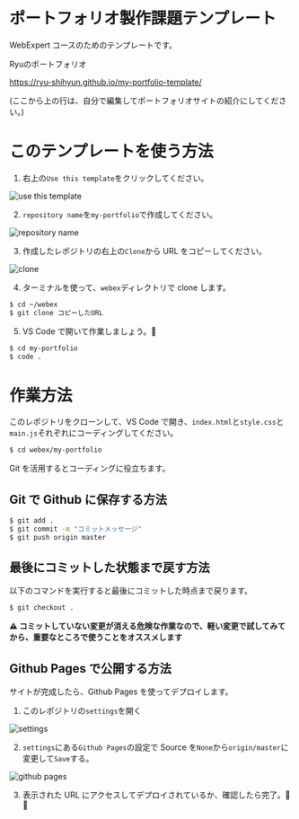 # ポートフォリオ製作課題テンプレート

WebExpert コースのためのテンプレートです。

Ryuのポートフォリオ

https://ryu-shihyun.github.io/my-portfolio-template/

(ここから上の行は、自分で編集してポートフォリオサイトの紹介にしてください。)

# このテンプレートを使う方法

1. 右上の`Use this template`をクリックしてください。

![use this template](https://docs.github.com/assets/images/help/repository/use-this-template-button.png)

2. `repository name`を`my-portfolio`で作成してください。

![repository name](https://docs.github.com/assets/images/help/repository/create-repository-owner.png)

3. 作成したレポジトリの右上の`Clone`から URL をコピーしてください。

![clone](https://docs.github.com/assets/images/help/repository/https-url-clone.png)

4. ターミナルを使って、`webex`ディレクトリで clone します。

```zsh
$ cd ~/webex
$ git clone コピーしたURL
```

5. VS Code で開いて作業しましょう。🚀

```zsh
$ cd my-portfolio
$ code .
```

# 作業方法

このレポジトリをクローンして、VS Code で開き、`index.html`と`style.css`と`main.js`それぞれにコーディングしてください。

```zsh
$ cd webex/my-portfolio
```

Git を活用するとコーディングに役立ちます。

## Git で Github に保存する方法

```zsh
$ git add .
$ git commit -m "コミットメッセージ"
$ git push origin master
```

## 最後にコミットした状態まで戻す方法

以下のコマンドを実行すると最後にコミットした時点まで戻ります。

```zsh
$ git checkout .
```

**⚠️ コミットしていない変更が消える危険な作業なので、軽い変更で試してみてから、重要なところで使うことをオススメします**

## Github Pages で公開する方法

サイトが完成したら、Github Pages を使ってデプロイします。

1. このレポジトリの`settings`を開く

![settings](https://pages.github.com/images/repo-settings@2x.png)

2. `settings`にある`Github Pages`の設定で Source を`None`から`origin/master`に変更して`Save`する。

![github pages](https://pages.github.com/images/launch-theme-chooser@2x.png)

3. 表示された URL にアクセスしてデプロイされているか、確認したら完了。🎉🎉
